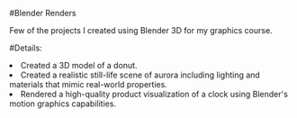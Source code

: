 #Blender Renders

Few of the projects I created using Blender 3D for my graphics course. 


#Details:

<li>Created a 3D model of a donut.</li>
<li>Created a realistic still-life scene of aurora including lighting and materials that mimic real-world properties.</li>
<li>Rendered a high-quality product visualization of a clock using Blender's motion graphics capabilities.</li>

